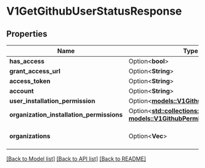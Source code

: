 # V1GetGithubUserStatusResponse

## Properties

Name | Type | Description | Notes
------------ | ------------- | ------------- | -------------
**has_access** | Option<**bool**> |  | [optional]
**grant_access_url** | Option<**String**> |  | [optional]
**access_token** | Option<**String**> |  | [optional]
**account** | Option<**String**> |  | [optional]
**user_installation_permission** | Option<[**models::V1GithubPermission**](v1GithubPermission.md)> |  | [optional]
**organization_installation_permissions** | Option<[**std::collections::HashMap<String, models::V1GithubPermission>**](v1GithubPermission.md)> |  | [optional]
**organizations** | Option<**Vec<String>**> | DEPRECATED: Use organization_installation_permissions instead. | [optional]

[[Back to Model list]](../README.md#documentation-for-models) [[Back to API list]](../README.md#documentation-for-api-endpoints) [[Back to README]](../README.md)



